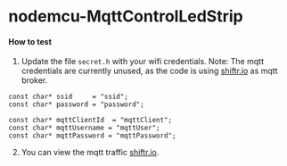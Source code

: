 # nodemcu-MqttControlLedStrip

#### How to test
1. Update the file `secret.h` with your wifi credentials. Note: The mqtt credentials are currently unused, as the code is using [shiftr.io](https://shiftr.io/try) as mqtt broker.

```
const char* ssid     = "ssid";
const char* password = "password";

const char* mqttClientId  = "mqttClient";
const char* mqttUsername = "mqttUser";
const char* mqttPassword = "mqttPassword";
```

2. You can view the mqtt traffic [shiftr.io](https://shiftr.io/try).
